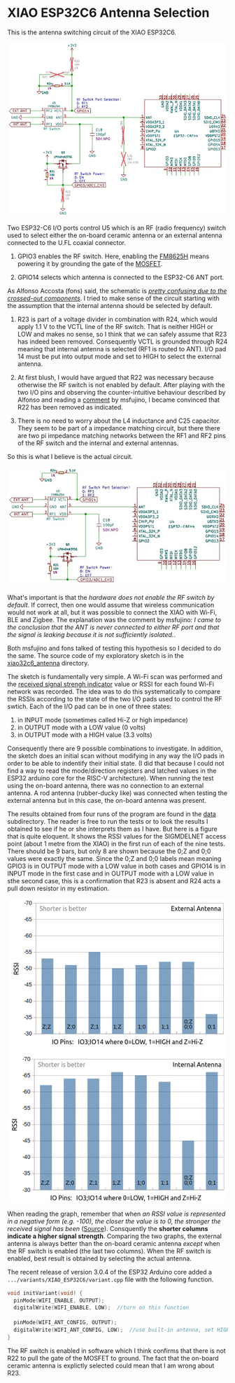 # XIAO ESP32C6 Antenna Selection

This is the antenna switching circuit of the XIAO ESP32C6.

![Antenna RF switch circuit](img/xiao_esp32c6_ant_circuit.jpg)

Two ESP32-C6 I/O ports control U5 which is an RF (radio frequency) switch used to select either the on-board ceramic antenna or an external antenna connected to the U.FL coaxial connector. 

   1. GPIO3 enables the RF switch. Here, enabling the <a href="https://www.lcsc.com/datasheet/lcsc_datasheet_2109141830_Shenzhen-Fuman-Elec-FM8625H_C2857391.pdf" target="_blank">FM8625H</a> means powering it by grounding the gate of the <a href="https://www.lcsc.com/datasheet/lcsc_datasheet_1811071612_LRC-LP0404N3T5G_C172433.pdf" target="_blank">MOSFET</a>. 

   2. GPIO14 selects which antenna is connected to the ESP32-C6 ANT port.
   
As Alfonso Accosta (fons) said, the schematic is <a href="https://forum.seeedstudio.com/t/xiao-esp32c6-switching-between-builtin-and-external-antenna/276374/2" target="_blank"><i>pretty confusing due to the crossed-out components</i></a>. I tried to make sense of the circuit starting with the assumption that the internal antenna should be selected by default.

  1. R23 is part of a voltage divider in combination with R24, which would apply 1.1 V to the VCTL line of the RF switch. That is neither HIGH or LOW and makes no sense, so I think that we can safely assume that R23 has indeed been removed.  Consequently VCTL is grounded through R24 meaning that internal antenna is selected (RF1 is routed to ANT). I/O pad 14 must be put into output mode and set to HIGH to select the external antenna.

  2. At first blush, I would have argued that R22 was necessary because otherwise the RF switch is not enabled by default. After playing with the two I/O pins and observing the counter-intuitive behaviour described by Alfonso and reading  a <a href="https://forum.seeedstudio.com/t/xiao-esp32c6-switching-between-builtin-and-external-antenna/276374/7" target="_blank">comment</a> by msfujino, I became convinced that R22 has been removed as indicated. 

  3. There is no need to worry about the L4 inductance and C25 capacitor. They seem to be part of a impedance matching circuit, but there there are two pi impedance matching networks between the RF1 and RF2 pins of the RF switch and the internal and external antennas. 

So this is what I believe is the actual circuit.

![cleaned circuit](img/xiao_esp32c6_ant_circuit_clean.jpg)

What's important is that the <i>hardware does not enable the RF switch by default</i>. If correct, then one would assume that wireless communication would not work at all, but it was possible to connect the XIAO with Wi-Fi, BLE and Zigbee. The explanation was the comment by msfujino: <i>I came to the conclusion that the ANT is never connected to either RF port and that the signal is leaking because it is not sufficiently isolated.</i>.

Both msfujino and fons talked of testing this hypothesis so I decided to do the same. The source code of my exploratory sketch is in the [xiao32c6_antenna](xiao32c6_antenna/) directory. 

The sketch is fundamentally very simple. A Wi-Fi scan was performed and the [received signal strengh indicator](https://en.wikipedia.org/wiki/Received_signal_strength_indicator) value or RSSI for each found Wi-Fi network was recorded. The idea was to do this systematically to compare the RSSIs according to the state of the two I/O pads used to control the RF swtich. Each of the I/O pad can be in one of three states:  
   1. in INPUT mode (sometimes called Hi-Z or high impedance)
   2. in OUTPUT mode with a LOW value (0 volts) 
   3. in OUTPUT mode with a HIGH value (3.3 volts)

Consequently there are 9 possible combinations to investigate. In addition, the sketch does an initial scan without modifying in any way the I/O pads in order to be able to indentify their initial state. (I did that because I could not find a way to read the mode/direction registers and latched values in the ESP32 arduino core for the RISC-V architecture). When running the test using the on-board antenna, there was no connection to an external antenna. A rod antenna (rubber-ducky like) was connected when testing the external antenna but in this case, the on-board antenna was present.

The results obtained from four runs of the program are found in the [data](data/) subdirectory. The reader is free to run the tests or to look the results I obtained to see if he or she interprets them as I have. But here is a figure that is quite eloquent. It shows the RSSI values for the SIGMDELNET access point (about 1 metre from the XIAO) in the first run of each of the nine tests. There should be 9 bars, but only 8 are shown because the 0;Z and  0;0 values were exactly the same. Since the 0;Z and 0;0 labels mean meaning GPIO3 is in OUTPUT mode with a LOW value in both cases and GPIO14 is in INPUT mode in the first case and in OUTPUT mode with a LOW value in sthe second case, this is a confirmation that R23 is absent and R24 acts a pull down resistor in my estimation.  

![](img/xiao_esp32c6_rssi.png)

When reading the graph, remember that when *an RSSI value is represented in a negative form (e.g. -100), the closer the value is to 0, the stronger the received signal has been* ([Source](https://en.wikipedia.org/wiki/Received_signal_strength_indicator#In_802.11_implementations)). Consquently the **shorter columns indicate a higher signal strength**. Comparing the two graphs, the external antenna is always better than the on-board ceramic antenna *except* when the RF switch is enabled (the last two columns). When the RF switch is enabled, best result is obtained by selecting the actual antenna.

The recent release of version 3.0.4 of the ESP32 Arduino core added a `.../variants/XIAO_ESP32C6/variant.cpp` file with the following function.

```C
void initVariant(void) {
  pinMode(WIFI_ENABLE, OUTPUT);
  digitalWrite(WIFI_ENABLE, LOW);  //turn on this function

  pinMode(WIFI_ANT_CONFIG, OUTPUT);
  digitalWrite(WIFI_ANT_CONFIG, LOW);  //use built-in antenna, set HIGH to use external antenna
}
```

The RF switch is enabled in software which I think confirms that there is not R22 to pull the gate of the MOSFET to ground. The fact that the on-board ceramic antenna is explictly selected could mean that I am wrong about R23.
